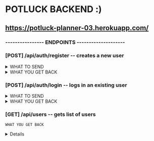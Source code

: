 # POTLUCK BACKEND :)

##  https://potluck-planner-03.herokuapp.com/



### ----------------  ENDPOINTS  -------------------- 

### [POST] /api/auth/register  -- creates a new user
<details>
    <summary> WHAT TO SEND </summary>
    `
    {
        "username": "string",
        "password": "string"
    }
    `
</details>
<details>
    <summary> WHAT YOU GET BACK </summary>
    `
    {
        "username": "string",
        "user_id": "integer"
    }
    `
</details>


### [POST] /api/auth/login  -- logs in an existing user
<details>
    <summary> WHAT TO SEND </summary>
    `
    {
        "username": "string",
        "password": "string"
    }
    `
</details>
<details>
    <summary> WHAT YOU GET BACK </summary>
    `
    {
        "message": "Welcome back username",
        "user_id": integer,
        "username": "username",
        "token": "TOKEN"
    }
    `
</details>

### [GET] /api/users  -- gets list of users

    WHAT YOU GET BACK 
<details>
```JSON
[
    {
        "user_id": 1,
        "username": "RZA"
    },
    {
        "user_id": 2,
        "username": "GZA"
    },
    {
        "user_id": 3,
        "username": "ODB"
    }
]
```
</details>

